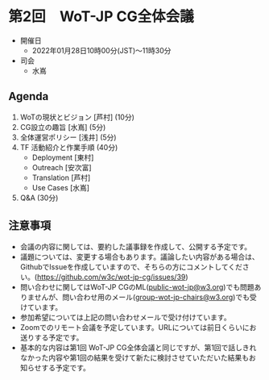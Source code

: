 # 第2回　WoT-JP CG全体会議

* 開催日
  * 2022年01月28日10時00分(JST)〜11時30分
* 司会
  * 水嶌 
  
## Agenda
1. WoTの現状とビジョン [芦村] (10分)
2. CG設立の趣旨 [水嶌] (5分)
3. 全体運営ポリシー [浅井] (5分)
4. TF 活動紹介と作業手順 (40分)
    * Deployment [東村]
    * Outreach [安次富]
    * Translation [芦村]
    * Use Cases [水嶌]
5. Q&A (30分)

## 注意事項
* 会議の内容に関しては、要約した議事録を作成して、公開する予定です。
* 議題については、変更する場合もあります。議論したい内容がある場合は、GithubでIssueを作成していますので、そちらの方にコメントしてください。(https://github.com/w3c/wot-jp-cg/issues/39)
* 問い合わせに関してはWoT-JP CGのML(public-wot-jp@w3.org)でも問題ありませんが、問い合わせ用のメール(group-wot-jp-chairs@w3.org)でも受けています。
* 参加希望については上記の問い合わせメールで受け付けています。
* Zoomでのリモート会議を予定しています。URLについては前日くらいにお送りする予定です。
* 基本的な内容は第1回 WoT-JP CG全体会議と同じですが、第1回で話しきれなかった内容や第1回の結果を受けて新たに検討させていただいた結果もお知らせする予定です。
